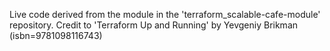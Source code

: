 Live code derived from the module in the 'terraform_scalable-cafe-module' repository. Credit to 'Terraform Up and Running' by Yevgeniy Brikman (isbn=9781098116743)
